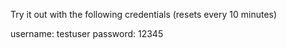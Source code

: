 Try it out with the following credentials (resets every 10 minutes)

username: testuser
password: 12345
